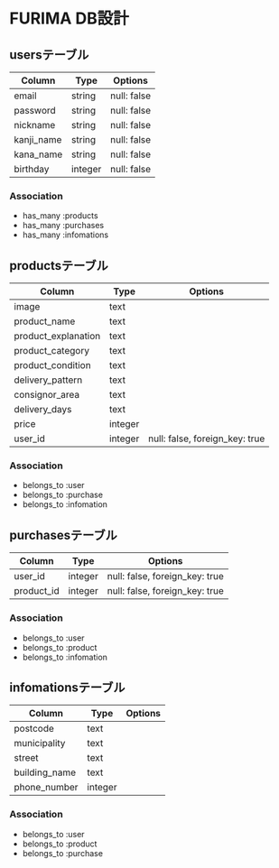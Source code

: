 # FURIMA DB設計

## usersテーブル
|Column|Type|Options|
|------|----|-------|
|email|string|null: false|
|password|string|null: false|
|nickname|string|null: false|
|kanji_name|string|null: false|
|kana_name|string|null: false|
|birthday|integer|null: false|
### Association
- has_many :products
- has_many :purchases
- has_many :infomations

## productsテーブル
|Column|Type|Options|
|------|----|-------|
|image|text||
|product_name|text||
|product_explanation|text||
|product_category|text||
|product_condition|text||
|delivery_pattern|text||
|consignor_area|text||
|delivery_days|text||
|price|integer||
|user_id|integer|null: false, foreign_key: true|
### Association
- belongs_to :user
- belongs_to :purchase
- belongs_to :infomation

## purchasesテーブル
|Column|Type|Options|
|------|----|-------|
|user_id|integer|null: false, foreign_key: true|
|product_id|integer|null: false, foreign_key: true|
### Association
- belongs_to :user
- belongs_to :product
- belongs_to :infomation

## infomationsテーブル
|Column|Type|Options|
|------|----|-------|
|postcode|text||
|municipality|text||
|street|text||
|building_name|text||
|phone_number|integer||
### Association
- belongs_to :user
- belongs_to :product
- belongs_to :purchase
